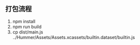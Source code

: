 ## 打包流程
1. npm install
2. npm run build
3. cp dist/main.js ../Hummer/Assets/Assets.xcassets/builtin.dataset/builtin.js